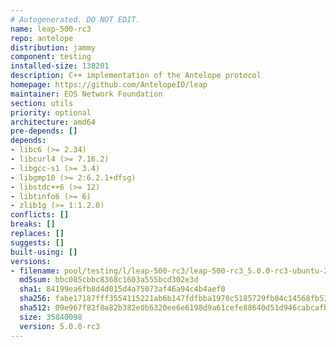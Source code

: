 ```yaml
---
# Autogenerated. DO NOT EDIT.
name: leap-500-rc3
repo: antelope
distribution: jammy
component: testing
installed-size: 138201
description: C++ implementation of the Antelope protocol
homepage: https://github.com/AntelopeIO/leap
maintainer: EOS Network Foundation
section: utils
priority: optional
architecture: amd64
pre-depends: []
depends:
- libc6 (>= 2.34)
- libcurl4 (>= 7.16.2)
- libgcc-s1 (>= 3.4)
- libgmp10 (>= 2:6.2.1+dfsg)
- libstdc++6 (>= 12)
- libtinfo6 (>= 6)
- zlib1g (>= 1:1.2.0)
conflicts: []
breaks: []
replaces: []
suggests: []
built-using: []
versions:
- filename: pool/testing/l/leap-500-rc3/leap-500-rc3_5.0.0-rc3-ubuntu-22.04_amd64.deb
  md5sum: bbc085cbbc8368c1603a555bcd302e3d
  sha1: 84199ea6fb8d4d015d4a75073af46a94c4b4aef0
  sha256: fabe17187fff3554115221ab6b147fdfbba1970c5185729fb04c14568fb5385c
  sha512: 09e967f82f8a82b382e0b6320ee6e6198d9a61cefe88640d51d946cabcafb77886872f4a14d64fcbda01c2ba370a2d5e2108ed14f0f4ef32b1ffd0ecde6ec3c0
  size: 35840098
  version: 5.0.0-rc3
---
```

